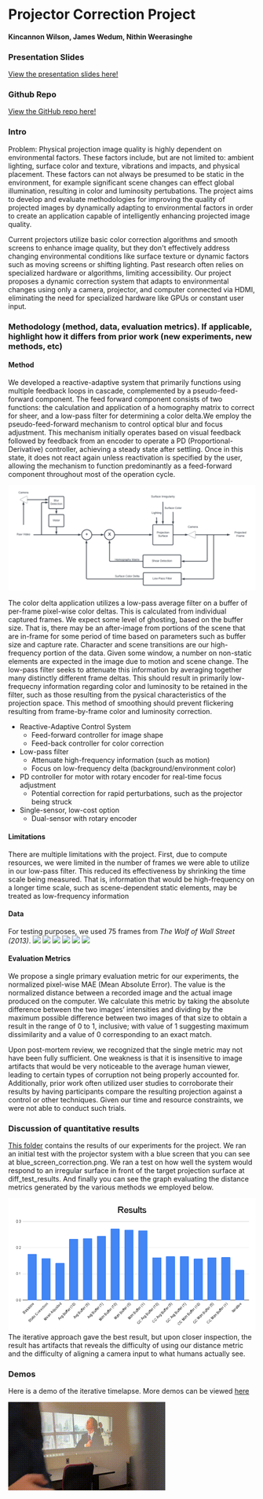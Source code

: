 # Projector Correction Project
#### Kincannon Wilson, James Wedum, Nithin Weerasinghe

### Presentation Slides
[View the presentation slides here!](./ProjCorrPres.pdf)

### Github Repo
[View the GitHub repo here!](./)

### Intro
  Problem: Physical projection image quality is highly dependent on environmental factors. These factors include, but are not limited to: ambient lighting, surface color and texture, vibrations and impacts, and physical placement. These factors can not always be presumed to be static in the environment, for example significant scene changes can effect global illumination, resulting in color and luminosity pertubations. The project aims to develop and evaluate methodologies for improving the quality of projected images by dynamically adapting to environmental factors in order to create an application capable of intelligently enhancing projected image quality.

Current projectors utilize basic color correction algorithms and smooth screens to enhance image quality, but they don't effectively address changing environmental conditions like surface texture or dynamic factors such as moving screens or shifting lighting. Past research often relies on specialized hardware or algorithms, limiting accessibility. Our project proposes a dynamic correction system that adapts to environmental changes using only a camera, projector, and computer connected via HDMI, eliminating the need for specialized hardware like GPUs or constant user input.

### Methodology (method, data, evaluation metrics). If applicable, highlight how it differs from prior work (new experiments, new methods, etc)
#### Method
We developed a reactive-adaptive system that primarily functions using multiple feedback loops in cascade, complemented by a pseudo-feed-forward component. The feed forward component consists of two functions: the calculation and application of a homography matrix to correct for sheer, and a low-pass filter for determining a color delta.We employ the pseudo-feed-forward mechanism to control optical blur and focus adjustment. This mechanism initially operates based on visual feedback followed by feedback from an encoder to operate a PD (Proportional-Derivative) controller, achieving a steady state after settling. Once in this state, it does not react again unless reactivation is specified by the user, allowing the mechanism to function predominantly as a feed-forward component throughout most of the operation cycle.

![](./ctrlFig.png)

The color delta application utilizes a low-pass average filter on a buffer of per-frame pixel-wise color deltas. This is calculated from individual captured frames. We expect some level of ghosting, based on the buffer size. That is, there may be an after-image from portions of the scene that are in-frame for some period of time based on parameters such as buffer size and capture rate. Character and scene transitions are our high-frequency portion of the data. Given some window, a number on non-static elements are expected in the image due to motion and scene change. The low-pass filter seeks to attenuate this information by averaging together many distinctly different frame deltas. This should result in primarily low-frequecny information regarding color and luminosity to be retained in the filter, such as those resulting from the pysical characteristics of the projection space. This method of smoothing should prevent flickering resulting from frame-by-frame color and luminosity correction.

- Reactive-Adaptive Control System
  - Feed-forward controller for image shape
  - Feed-back controller for color correction
- Low-pass filter
  - Attenuate high-frequency information (such as motion)
  - Focus on low-frequency delta (background/environment color)
- PD controller for motor with rotary encoder for real-time focus adjustment
  - Potential correction for rapid perturbations, such as the projector being struck
- Single-sensor, low-cost option
  - Dual-sensor with rotary encoder

#### Limitations
There are multiple limitations with the project. First, due to compute resources, we were limited in the number of frames we were able to utilize in our low-pass filter. This reduced its effectiveness by shrinking the time scale being measured. That is, information that would be high-frequency on a longer time scale, such as scene-dependent static elements, may be treated as low-frequency information

#### Data
For testing purposes, we used 75 frames from *The Wolf of Wall Street (2013)*.
![](./test_frames/outpu_13.png) ![](./test_frames/outpu_13.png) ![](./test_frames/outpu_13.png)
![](./test_frames/outpu_13.png) ![](./test_frames/outpu_13.png) ![](./test_frames/outpu_13.png)

#### Evaluation Metrics
We propose a single primary evaluation metric for our experiments, the normalized pixel-wise MAE (Mean Absolute Error). The value is the normalized distance between a recorded image and the actual image produced on the computer. We calculate this metric by taking the absolute difference between the two images’ intensities and dividing by the maximum possible difference between two images of that size to obtain a result in the range of 0 to 1, inclusive; with value of 1 suggesting maximum dissimilarity and a value of 0 corresponding to an exact match.

Upon post-mortem review, we recognized that the single metric may not have been fully sufficient. One weakness is that it is insensitive to image artifacts that would be very noticeable to the average human viewer, leading to certain types of corruption not being properly accounted for. Additionally, prior work often utilized user studies to corroborate their results by having participants compare the resulting projection against a control or other techniques. Given our time and resource constraints, we were not able to conduct such trials.


### Discussion of quantitative results
[This folder](./results) contains the results of our experiments for the project. We ran an initial test with the projector system with a blue screen that you can see at blue_screen_correction.png. We ran a test on how well the system would respond to an irregular surface in front of the target projection surface at diff_test_results. And finally you can see the graph evaluating the distance metrics generated by the various methods we employed below.

![](./results/Results.png)
The iterative approach gave the best result, but upon closer inspection, the result has artifacts that reveals the difficulty of using our distance metric and the difficulty of aligning a camera input to what humans actually see. 
### Demos
Here is a demo of the iterative timelapse. More demos can be viewed [here](./videos)

![](./videos/gifs/iterative_timelapse.gif)
